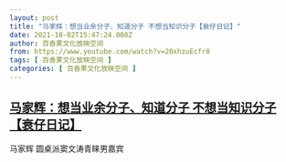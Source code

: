 ```yaml
---
layout: post
title: "马家辉：想当业余分子、知道分子 不想当知识分子【衰仔日记】"
date: 2021-10-02T15:47:24.000Z
author: 百香果文化放映空间
from: https://www.youtube.com/watch?v=20xhzuEcfr8
tags: [ 百香果文化放映空间 ]
categories: [ 百香果文化放映空间 ]
---
```

<!--1633189644000-->
[马家辉：想当业余分子、知道分子 不想当知识分子【衰仔日记】](https://www.youtube.com/watch?v=20xhzuEcfr8)
------

<div>
马家辉 圆桌派窦文涛青睐男嘉宾
</div>
